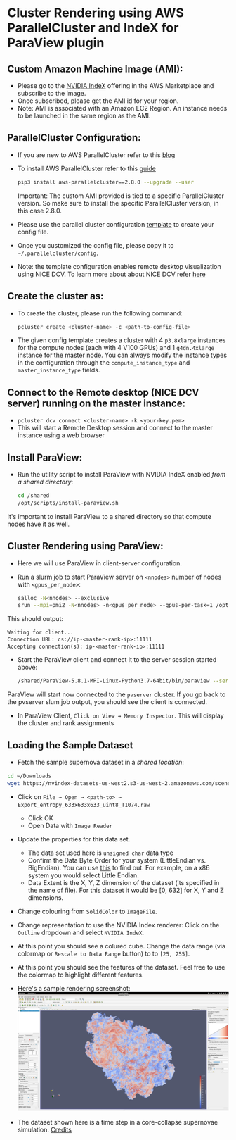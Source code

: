 # Cluster Rendering using AWS ParallelCluster and IndeX for ParaView plugin

## Custom Amazon Machine Image (AMI):

- Please go to the [NVIDIA IndeX](TODO) offering in the AWS Marketplace and subscribe to the image.
- Once subscribed, please get the AMI id for your region.
- Note: AMI is associated with an Amazon EC2 Region. An instance needs to be launched in the same region as the AMI. 

## ParallelCluster Configuration:

- If you are new to AWS ParallelCluster refer to this [blog](https://aws.amazon.com/blogs/opensource/aws-parallelcluster/) 
- To install AWS ParallelCluster refer to this [guide](https://docs.aws.amazon.com/parallelcluster/latest/ug/install.html)
  ```sh
  pip3 install aws-parallelcluster==2.8.0 --upgrade --user
  ```
  Important: The custom AMI provided is tied to a specific ParallelCluster version. So make sure to install the specific ParallelCluster version, in this case 2.8.0.

- Please use the parallel cluster configuration [template](pcluster_template.config) to create your config file.
- Once you customized the config file, please copy it to `~/.parallelcluster/config`.
- Note: the template configuration enables remote desktop visualization using NICE DCV. To learn more about about NICE DCV refer [here](https://aws.amazon.com/hpc/dcv/)

## Create the cluster as:

- To create the cluster, please run the following command:
  ```sh
  pcluster create <cluster-name> -c <path-to-config-file>
  ```

- The given config template creates a cluster with 4 `p3.8xlarge` instances for the compute nodes (each with 4 V100 GPUs) and 1 `g4dn.4xlarge` instance for the master node. You can always modify the instance types in the configuration through the `compute_instance_type` and `master_instance_type` fields.

## Connect to the Remote desktop (NICE DCV server) running on the master instance:

- `pcluster dcv connect <cluster-name> -k <your-key.pem>`
- This will start a Remote Desktop session and connect to the master instance using a web browser

## Install ParaView:

- Run the utility script to install ParaView with NVIDIA IndeX enabled *from a shared directory*:
  ```sh
  cd /shared
  /opt/scripts/install-paraview.sh
  ```

It's important to install ParaView to a shared directory so that compute nodes have it as well.

## Cluster Rendering using ParaView:

- Here we will use ParaView in client-server configuration.

- Run a slurm job to start ParaView server on `<nnodes>` number of nodes with `<gpus_per_node>`:

  ```sh
  salloc -N<nnodes> --exclusive
  srun --mpi=pmi2 -N<nnodes> -n<gpus_per_node> --gpus-per-task=1 /opt/scripts/xauth.sh /shared/ParaView-5.8.1-MPI-Linux-Python3.7-64bit/bin/pvserver --force-offscreen-rendering -display :0
  ```

This should output:
  ```
  Waiting for client...
  Connection URL: cs://ip-<master-rank-ip>:11111
  Accepting connection(s): ip-<master-rank-ip>:11111
  ```

- Start the ParaView client and connect it to the server session started above:

  ```sh
  /shared/ParaView-5.8.1-MPI-Linux-Python3.7-64bit/bin/paraview --server-url=cs://ip-<master-rank-ip>:11111
  ```

ParaView will start now connected to the `pvserver` cluster. If you go back to the pvserver slum job output, you should see the client is connected.

- In ParaView Client,  `Click on View → Memory Inspector`. This will display the cluster and rank assignments

## Loading the Sample Dataset

- Fetch the sample supernova dataset in a *shared location*:
```sh
cd ~/Downloads
wget https://nvindex-datasets-us-west2.s3-us-west-2.amazonaws.com/scenes/00-supernova_ncsa_small/data/Export_entropy_633x633x633_uint8_T1074.raw 
```

- Click on `File → Open → <path-to> → Export_entropy_633x633x633_uint8_T1074.raw`
    - Click OK
    - Open Data with `Image Reader`

- Update the properties for this data set.
    - The data set used here is `unsigned char` data type
    - Confirm the Data Byte Order for your system (LittleEndian vs. BigEndian). You can use [this](https://www.geeksforgeeks.org/little-and-big-endian-mystery/) to find out. For example, on a x86 system you would select Little Endian.
    - Data Extent is the X, Y, Z dimension of the dataset (its specified in the name of file). For this dataset it would be [0, 632] for X, Y and Z dimensions.

- Change colouring from `SolidColor` to `ImageFile`.

- Change representation to use the NVIDIA Index renderer: Click on the `Outline` dropdown and select `NVIDIA IndeX`.

- At this point you should see a colured cube. Change the data range (via colormap or `Rescale to Data Range` button) to  to `[25, 255]`.

- At this point you should see the features of the dataset. Feel free to use the colormap to highlight different features.

- Here's a sample rendering screenshot:
![](images/paraview_supernova.jpeg)

- The dataset shown here is a time step in a core-collapse supernovae simulation. [Credits](https://github.com/NVIDIA/nvindex-cloud/blob/master/doc/datasets.md#core-collapse-supernova)
